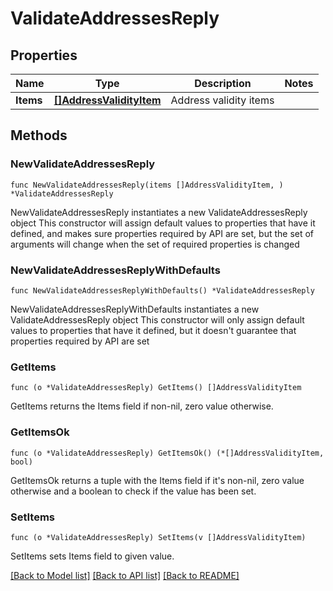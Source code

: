 # ValidateAddressesReply

## Properties

Name | Type | Description | Notes
------------ | ------------- | ------------- | -------------
**Items** | [**[]AddressValidityItem**](AddressValidityItem.md) | Address validity items | 

## Methods

### NewValidateAddressesReply

`func NewValidateAddressesReply(items []AddressValidityItem, ) *ValidateAddressesReply`

NewValidateAddressesReply instantiates a new ValidateAddressesReply object
This constructor will assign default values to properties that have it defined,
and makes sure properties required by API are set, but the set of arguments
will change when the set of required properties is changed

### NewValidateAddressesReplyWithDefaults

`func NewValidateAddressesReplyWithDefaults() *ValidateAddressesReply`

NewValidateAddressesReplyWithDefaults instantiates a new ValidateAddressesReply object
This constructor will only assign default values to properties that have it defined,
but it doesn't guarantee that properties required by API are set

### GetItems

`func (o *ValidateAddressesReply) GetItems() []AddressValidityItem`

GetItems returns the Items field if non-nil, zero value otherwise.

### GetItemsOk

`func (o *ValidateAddressesReply) GetItemsOk() (*[]AddressValidityItem, bool)`

GetItemsOk returns a tuple with the Items field if it's non-nil, zero value otherwise
and a boolean to check if the value has been set.

### SetItems

`func (o *ValidateAddressesReply) SetItems(v []AddressValidityItem)`

SetItems sets Items field to given value.



[[Back to Model list]](../README.md#documentation-for-models) [[Back to API list]](../README.md#documentation-for-api-endpoints) [[Back to README]](../README.md)


